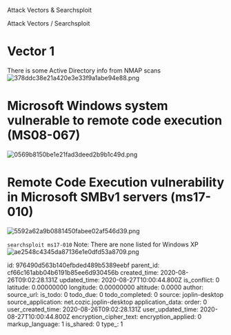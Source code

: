 Attack Vectors & Searchsploit

Attack Vectors / Searchsploit

# Vector 1
There is some Active Directory info from NMAP scans
![378ddc38e21a420e3e33f9a1abe94e88.png](:/5da6f605b932410b8b45db162b8c788b)

# Microsoft Windows system vulnerable to remote code execution (MS08-067)
![0569b8150be1e21fad3deed2b9b1c49d.png](:/e91a4515be0743368db760a6e6a77e9c)

# Remote Code Execution vulnerability in Microsoft SMBv1 servers (ms17-010)
![5592a62a9b0881450fabee02af546d39.png](:/6df48a625fd34797987be114e0f19055)

`searchsploit ms17-010`
Note: There are none listed for Windows XP
![ae2548c4345da87136e1e0dfd53a8709.png](:/a45eb0f6e90c4f929c73f052ebbecf80)



id: 976490d563b140efbded489b5389eebf
parent_id: cf66c161abb04b6191b85ee6d930456b
created_time: 2020-08-26T09:02:28.131Z
updated_time: 2020-08-27T10:00:44.800Z
is_conflict: 0
latitude: 0.00000000
longitude: 0.00000000
altitude: 0.0000
author: 
source_url: 
is_todo: 0
todo_due: 0
todo_completed: 0
source: joplin-desktop
source_application: net.cozic.joplin-desktop
application_data: 
order: 0
user_created_time: 2020-08-26T09:02:28.131Z
user_updated_time: 2020-08-27T10:00:44.800Z
encryption_cipher_text: 
encryption_applied: 0
markup_language: 1
is_shared: 0
type_: 1